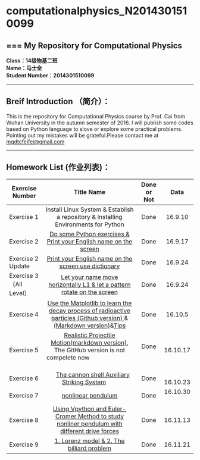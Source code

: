 # **computationalphysics_N2014301510099**
===
**My Repository for Computational Physics**
---
 **Class：14级物基二班**  
 **Name：马士全**  
 **Student Number：2014301510099**


----------


**Breif Introduction  （简介）：**  
---
This is the repository for Computational Physics course by Prof. Cai from Wuhan University in the autumn semester of 2016. I will publish some codes based on Python language to slove or explore some practical problems. Pointing out my mistakes will be grateful.Please contact me at mqdtcfeifei@gmail.com


----------


**Homework List   (作业列表)：**  
---
|  Exercise Number|  Title Name                                          | Done or Not              |   Data    |
|  ----             | :-----------:|:---:            |:-----:|
|    Exercise 1            |Install Linux System & Establish a repository & Installing Environments for Python  |        Done     |16.9.10|
     Exercise 2              |   [Do some Python exercises & Print your English name on the screen             ](https://github.com/MQdtc/computationalphysics_N2014301510099/blob/master/Exercise/Report%20of%20Exercise%202.md)  |                                                                                                                                           Done    |16.9.17|
|     Exercise 2 Update               | [Print your English name on the screen use dictionary](https://github.com/MQdtc/computationalphysics_N2014301510099/blob/master/Exercise/Report%20of%20Exercise%202%20update.md)       |        Done           |16.9.24|
|  Exercise 3 （All Level） | [Let your name move horizontally L1 & let a pattern rotate on the screen ](https://github.com/MQdtc/computationalphysics_N2014301510099/blob/master/Exercise/Report%20of%20Exercise%203.md)  | Done   |16.9.24|
|Exercise 4  | [Use the Matplotlib to learn the decay process of radioactive particles (Github version) ](https://github.com/MQdtc/computationalphysics_N2014301510099/blob/master/Exercise/Report%20of%20Exercise%204.md)&[(Markdown version)](https://www.zybuluo.com/MQdtc/note/504518)&[Tips](https://github.com/MQdtc/computationalphysics_N2014301510099/blob/master/Skill/LaTeX.md)                                                                                                                                                       |  Done  | 16.10.5|
| Exercise 5|[Realistic Projectile Motion(markdown version)](https://www.zybuluo.com/MQdtc/note/532282), The GitHub version is not compelete now                                                                   |Done      | 16.10.17 |
| Exercise 6 |     [The cannon shell Auxiliary Striking System](https://www.zybuluo.com/MQdtc/note/542557)         |Done|                                                                                                            16.10.23|
|   Exercise 7|  [nonlinear pendulum](https://www.zybuluo.com/MQdtc/note/550289)|  Done  |  16.10.30  |   
|Exercise 8| [Using Vpython and Euler-Cromer Method to study nonliner pendulum with different drive forces](https://www.zybuluo.com/MQdtc/note/565989)| Done |16.11.13|
| Exercise 9 |[1. Lorenz model & 2. The billiard problem](https://www.zybuluo.com/MQdtc/note/573599)|Done|16.11.21|
